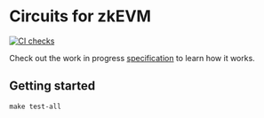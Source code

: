 # Circuits for zkEVM

[![CI checks](https://github.com/appliedzkp/zkevm-circuits/actions/workflows/ci.yml/badge.svg)](https://github.com/appliedzkp/zkevm-circuits/actions/workflows/ci.yml)

Check out the work in progress [specification](https://github.com/appliedzkp/zkevm-specs) to learn how it works.


## Getting started

`make test-all`
